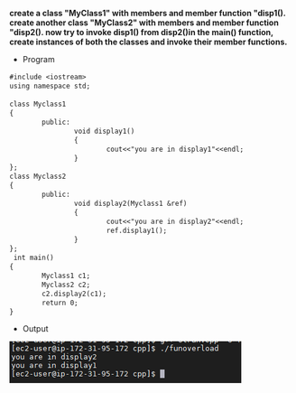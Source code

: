 **create a class "MyClass1" with members and member function "disp1().
create another class "MyClass2" with members and member function "disp2().
now try to invoke disp1() from disp2()in the main() function,
 create instances of both the classes and invoke their member functions.**


- Program
```
#include <iostream>
using namespace std;

class Myclass1
{
        public:
                void display1()
                {
                        cout<<"you are in display1"<<endl;
                }
};
class Myclass2
{
        public:
                void display2(Myclass1 &ref)
                {
                        cout<<"you are in display2"<<endl;
                        ref.display1();
                }
};
 int main()
{
        Myclass1 c1;
        Myclass2 c2;
        c2.display2(c1);
        return 0;
}
```

- Output

<img src="programs output/funol op.png">